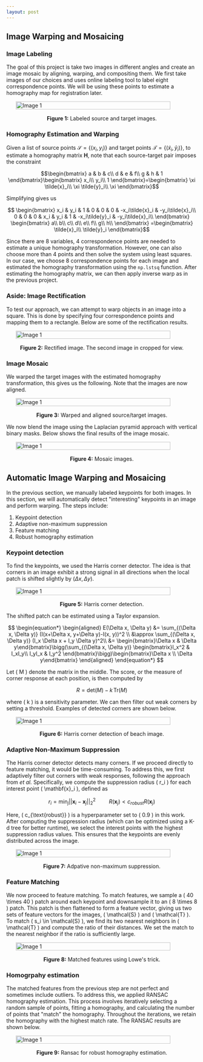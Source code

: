 ```yaml
---
layout: post
---
```


## Image Warping and Mosaicing

### Image Labeling

The goal of this project is take two images in different angles and create an image mosaic by aligning, warping, and compositing them. We first take images of our choices and uses online labeling tool to label eight correspondence points. We will be using these points to estimate a homography map for registration later. 

<div style="display: flex; justify-content: center;">   
   <img src="{{ site.baseurl }}/assets/proj4_images/source_target.png" alt="Image 1" style="width: 90%; height: auto;"> 
</div> 
<p style="text-align: center; margin-top: 15px;"><strong>Figure 1:</strong> Labeled source and target images.</p>

### Homography Estimation and Warping

Given a list of source points $\mathcal{S}= \{(x_i, y_i)\}$ and target points $\mathcal{T}=\{(\tilde{x}_i, \tilde{y}_i)\}$, to estimate a homography matrix $\mathbf{H}$, note that each source-target pair imposes the constraint

$$\begin{bmatrix}
a & b & c\\
d & e & f\\
g & h & 1
\end{bmatrix}\begin{bmatrix}
x_i\\
y_i\\
1
\end{bmatrix}=\begin{bmatrix}
\xi \tilde{x}_i\\
\xi \tilde{y}_i\\
\xi
\end{bmatrix}$$

Simplifying gives us 

$$
\begin{bmatrix}
x_i & y_i & 1 & 0 & 0 & 0 & -x_i\tilde{x}_i & -y_i\tilde{x}_i\\
0 & 0 & 0 & x_i & y_i & 1 & -x_i\tilde{y}_i & -y_i\tilde{x}_i\\
\end{bmatrix}
\begin{bmatrix}
a\\
b\\
c\\
d\\
e\\
f\\
g\\
h\\
\end{bmatrix}
=\begin{bmatrix}
\tilde{x}_i\\
\tilde{y}_i
\end{bmatrix}$$

Since there are $8$ variables, $4$ correspondence points are needed to estimate a unique homography transformation. However, one can also choose more than $4$ points and then solve the system using least squares. In our case, we choose $8$ correspondence points for each image and estimated the homography transformation using the `np.lstsq` function. After estimating the homography matrix, we can then apply inverse warp as in the previous project. 

### Aside: Image Rectification

To test our approach, we can attempt to warp objects in an image into a square. This is done by specifying four correspondence points and mapping them to a rectangle. Below are some of the rectification results.

<div style="display: flex; justify-content: center;">   
   <img src="{{ site.baseurl }}/assets/proj4_images/rectified.png" alt="Image 1" style="width: 90%; height: auto;"> 
</div> 
<p style="text-align: center; margin-top: 15px;"><strong>Figure 2:</strong> Rectified image. The second image in cropped for view. </p>

### Image Mosaic

We warped the target images with the estimated homography transformation, this gives us the following. Note that the images are now aligned. 

<div style="display: flex; justify-content: center;">   
   <img src="{{ site.baseurl }}/assets/proj4_images/warp.png" alt="Image 1" style="width: 90%; height: auto;"> 
</div> 
<p style="text-align: center; margin-top: 15px;"><strong>Figure 3:</strong> Warped and aligned source/target images.</p>

We now blend the image using the Laplacian pyramid approach with vertical binary masks. Below shows the final results of the image mosaic. 

<div style="display: flex; justify-content: center;">   
   <img src="{{ site.baseurl }}/assets/proj4_images/mosaic.png" alt="Image 1" style="width: 90%; height: auto;"> 
</div> 
<p style="text-align: center; margin-top: 15px;"><strong>Figure 4:</strong> Mosaic images.</p>

## Automatic Image Warping and Mosaicing

In the previous section, we manually labeled keypoints for both images. In this section, we will automatically detect "interesting" keypoints in an image and perform warping. The steps include:
1. Keypoint detection
2. Adaptive non-maximum suppression
3. Feature matching
4. Robust homography estimation

### Keypoint detection

To find the keypoints, we used the Harris corner detector. The idea is that corners in an image exhibit a strong signal in all directions when the local patch is shifted slightly by $(\Delta x, \Delta y)$. 

<div style="display: flex; justify-content: center;">   
   <img src="{{ site.baseurl }}/assets/proj4_images/corner.png" alt="Image 1" style="width: 90%; height: auto;"> 
</div> 
<p style="text-align: center; margin-top: 15px;"><strong>Figure 5:</strong> Harris corner detection.</p>

The shifted patch can be estimated using a Taylor expansion.

$$
\begin{equation*}
\begin{aligned}
E(\Delta x, \Delta y) &= \sum_{(\Delta x, \Delta y)} (I(x+\Delta x, y+\Delta y)-I(x, y))^2 \\
&\approx \sum_{(\Delta x, \Delta y)} (I_x \Delta x + I_y \Delta y)^2\\
&= \begin{bmatrix}\Delta x & \Delta y\end{bmatrix}\bigg(\sum_{(\Delta x, \Delta y)} \begin{bmatrix}I_x^2 & I_xI_y\\
I_yI_x & I_y^2 \end{bmatrix}\bigg)\begin{bmatrix}\Delta x \\ \Delta y\end{bmatrix}
\end{aligned}
\end{equation*}
$$

Let \( M \) denote the matrix in the middle. The score, or the measure of corner response at each position, is then computed by 

$$ R = \text{det}(M) - k \, \text{Tr}(M) $$

where \( k \) is a sensitivity parameter. We can then filter out weak corners by setting a threshold. Examples of detected corners are shown below.

<div style="display: flex; justify-content: center;">   
   <img src="{{ site.baseurl }}/assets/proj4_images/harris.png" alt="Image 1" style="width: 90%; height: auto;"> 
</div> 
<p style="text-align: center; margin-top: 15px;"><strong>Figure 6:</strong> Harris corner detection of beach image.</p>

### Adaptive Non-Maximum Suppression

The Harris corner detector detects many corners. If we proceed directly to feature matching, it would be time-consuming. To address this, we first adaptively filter out corners with weak responses, following the approach from *et al.* Specifically, we compute the suppression radius \( r_i \) for each interest point \( \mathbf{x}_i \), defined as

$$r_i = \min_j ||\mathbf{x}_i - \mathbf{x}_j||_2^2\;\;\;\;\;\;\;\;\;\;R(\mathbf{x}_j) < c_{robust}R(\mathbf{x}_j)$$

Here, \( c_{\text{robust}} \) is a hyperparameter set to \( 0.9 \) in this work. After computing the suppression radius (which can be optimized using a K-d tree for better runtime), we select the interest points with the highest suppression radius values. This ensures that the keypoints are evenly distributed across the image.

<div style="display: flex; justify-content: center;">   
   <img src="{{ site.baseurl }}/assets/proj4_images/anms.png" alt="Image 1" style="width: 90%; height: auto;"> 
</div> 
<p style="text-align: center; margin-top: 15px;"><strong>Figure 7:</strong> Adpative non-maximum suppression.</p>

### Feature Matching

We now proceed to feature matching. To match features, we sample a \( 40 \times 40 \) patch around each keypoint and downsample it to an \( 8 \times 8 \) patch. This patch is then flattened to form a feature vector, giving us two sets of feature vectors for the images, \( \mathcal{S} \) and \( \mathcal{T} \). To match \( s_i \in \mathcal{S} \), we find its two nearest neighbors in \( \mathcal{T} \) and compute the ratio of their distances. We set the match to the nearest neighbor if the ratio is sufficiently large.

<div style="display: flex; justify-content: center;">   
   <img src="{{ site.baseurl }}/assets/proj4_images/matching.png" alt="Image 1" style="width: 90%; height: auto;"> 
</div> 
<p style="text-align: center; margin-top: 15px;"><strong>Figure 8:</strong> Matched features using Lowe's trick.</p>

### Homogrpahy estimation

The matched features from the previous step are not perfect and sometimes include outliers. To address this, we applied RANSAC homography estimation. This process involves iteratively selecting a random sample of points, fitting a homography, and calculating the number of points that "match" the homography. Throughout the iterations, we retain the homography with the highest match rate. The RANSAC results are shown below.

<div style="display: flex; justify-content: center;">   
   <img src="{{ site.baseurl }}/assets/proj4_images/ransac.png" alt="Image 1" style="width: 90%; height: auto;"> 
</div> 
<p style="text-align: center; margin-top: 15px;"><strong>Figure 9:</strong> Ransac for robust homography estimation.</p>
